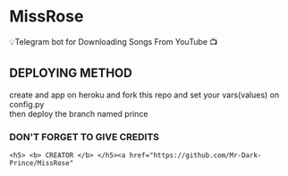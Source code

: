 # MissRose
💡Telegram bot for Downloading Songs From YouTube 📺 
## DEPLOYING METHOD
  create and app on heroku and fork this repo and set your vars(values) on config.py  
  then deploy the branch named prince 
  ### DON'T FORGET TO GIVE CREDITS 
    <h5> <b> CREATOR </b> </h5><a href="https://github.com/Mr-Dark-Prince/MissRose"


